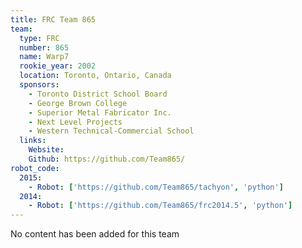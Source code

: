 ```yaml
---
title: FRC Team 865
team:
  type: FRC
  number: 865
  name: Warp7
  rookie_year: 2002
  location: Toronto, Ontario, Canada
  sponsors:
    - Toronto District School Board
    - George Brown College
    - Superior Metal Fabricator Inc.
    - Next Level Projects
    - Western Technical-Commercial School
  links:
    Website:
    Github: https://github.com/Team865/
robot_code:
  2015:
    - Robot: ['https://github.com/Team865/tachyon', 'python']
  2014:
    - Robot: ['https://github.com/Team865/frc2014.5', 'python']
---
```

No content has been added for this team